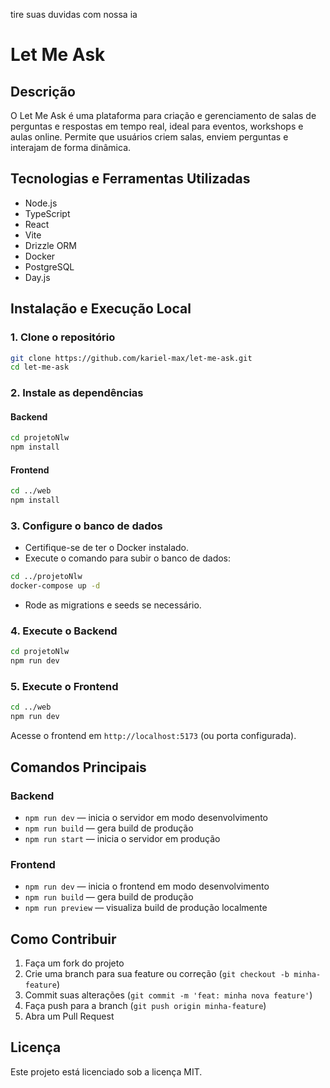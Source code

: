 tire suas duvidas com nossa ia

# Let Me Ask

## Descrição
O Let Me Ask é uma plataforma para criação e gerenciamento de salas de perguntas e respostas em tempo real, ideal para eventos, workshops e aulas online. Permite que usuários criem salas, enviem perguntas e interajam de forma dinâmica.

## Tecnologias e Ferramentas Utilizadas
- Node.js
- TypeScript
- React
- Vite
- Drizzle ORM
- Docker
- PostgreSQL
- Day.js

## Instalação e Execução Local

### 1. Clone o repositório
```bash
git clone https://github.com/kariel-max/let-me-ask.git
cd let-me-ask
```

### 2. Instale as dependências
#### Backend
```bash
cd projetoNlw
npm install
```
#### Frontend
```bash
cd ../web
npm install
```

### 3. Configure o banco de dados
- Certifique-se de ter o Docker instalado.
- Execute o comando para subir o banco de dados:
```bash
cd ../projetoNlw
docker-compose up -d
```
- Rode as migrations e seeds se necessário.

### 4. Execute o Backend
```bash
cd projetoNlw
npm run dev
```

### 5. Execute o Frontend
```bash
cd ../web
npm run dev
```

Acesse o frontend em `http://localhost:5173` (ou porta configurada).

## Comandos Principais

### Backend
- `npm run dev` — inicia o servidor em modo desenvolvimento
- `npm run build` — gera build de produção
- `npm run start` — inicia o servidor em produção

### Frontend
- `npm run dev` — inicia o frontend em modo desenvolvimento
- `npm run build` — gera build de produção
- `npm run preview` — visualiza build de produção localmente

## Como Contribuir
1. Faça um fork do projeto
2. Crie uma branch para sua feature ou correção (`git checkout -b minha-feature`)
3. Commit suas alterações (`git commit -m 'feat: minha nova feature'`)
4. Faça push para a branch (`git push origin minha-feature`)
5. Abra um Pull Request

## Licença

Este projeto está licenciado sob a licença MIT.
